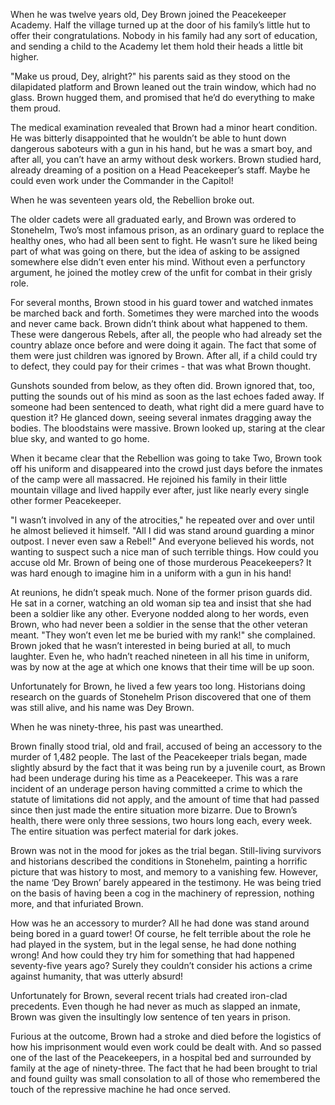 When he was twelve years old, Dey Brown joined the Peacekeeper Academy. Half the village turned up at the door of his family’s little hut to offer their congratulations. Nobody in his family had any sort of education, and sending a child to the Academy let them hold their heads a little bit higher.

"Make us proud, Dey, alright?" his parents said as they stood on the dilapidated platform and Brown leaned out the train window, which had no glass. Brown hugged them, and promised that he’d do everything to make them proud.

The medical examination revealed that Brown had a minor heart condition. He was bitterly disappointed that he wouldn’t be able to hunt down dangerous saboteurs with a gun in his hand, but he was a smart boy, and after all, you can’t have an army without desk workers. Brown studied hard, already dreaming of a position on a Head Peacekeeper’s staff. Maybe he could even work under the Commander in the Capitol!

When he was seventeen years old, the Rebellion broke out.

The older cadets were all graduated early, and Brown was ordered to Stonehelm, Two’s most infamous prison, as an ordinary guard to replace the healthy ones, who had all been sent to fight. He wasn’t sure he liked being part of what was going on there, but the idea of asking to be assigned somewhere else didn’t even enter his mind. Without even a perfunctory argument, he joined the motley crew of the unfit for combat in their grisly role.

For several months, Brown stood in his guard tower and watched inmates be marched back and forth. Sometimes they were marched into the woods and never came back. Brown didn’t think about what happened to them. These were dangerous Rebels, after all, the people who had already set the country ablaze once before and were doing it again. The fact that some of them were just children was ignored by Brown. After all, if a child could try to defect, they could pay for their crimes - that was what Brown thought.

Gunshots sounded from below, as they often did. Brown ignored that, too, putting the sounds out of his mind as soon as the last echoes faded away. If someone had been sentenced to death, what right did a mere guard have to question it? He glanced down, seeing several inmates dragging away the bodies. The bloodstains were massive. Brown looked up, staring at the clear blue sky, and wanted to go home.

When it became clear that the Rebellion was going to take Two, Brown took off his uniform and disappeared into the crowd just days before the inmates of the camp were all massacred. He rejoined his family in their little mountain village and lived happily ever after, just like nearly every single other former Peacekeeper.

"I wasn’t involved in any of the atrocities," he repeated over and over until he almost believed it himself. "All I did was stand around guarding a minor outpost. I never even saw a Rebel!" And everyone believed his words, not wanting to suspect such a nice man of such terrible things. How could you accuse old Mr. Brown of being one of those murderous Peacekeepers? It was hard enough to imagine him in a uniform with a gun in his hand!

At reunions, he didn’t speak much. None of the former prison guards did. He sat in a corner, watching an old woman sip tea and insist that she had been a soldier like any other. Everyone nodded along to her words, even Brown, who had never been a soldier in the sense that the other veteran meant. "They won’t even let me be buried with my rank!" she complained. Brown joked that he wasn’t interested in being buried at all, to much laughter. Even he, who hadn’t reached nineteen in all his time in uniform, was by now at the age at which one knows that their time will be up soon.

Unfortunately for Brown, he lived a few years too long. Historians doing research on the guards of Stonehelm Prison discovered that one of them was still alive, and his name was Dey Brown.

When he was ninety-three, his past was unearthed.

Brown finally stood trial, old and frail, accused of being an accessory to the murder of 1,482 people. The last of the Peacekeeper trials began, made slightly absurd by the fact that it was being run by a juvenile court, as Brown had been underage during his time as a Peacekeeper. This was a rare incident of an underage person having committed a crime to which the statute of limitations did not apply, and the amount of time that had passed since then just made the entire situation more bizarre. Due to Brown’s health, there were only three sessions, two hours long each, every week. The entire situation was perfect material for dark jokes.

Brown was not in the mood for jokes as the trial began. Still-living survivors and historians described the conditions in Stonehelm, painting a horrific picture that was history to most, and memory to a vanishing few. However, the name ‘Dey Brown’ barely appeared in the testimony. He was being tried on the basis of having been a cog in the machinery of repression, nothing more, and that infuriated Brown.

How was he an accessory to murder? All he had done was stand around being bored in a guard tower! Of course, he felt terrible about the role he had played in the system, but in the legal sense, he had done nothing wrong! And how could they try him for something that had happened seventy-five years ago? Surely they couldn’t consider his actions a crime against humanity, that was utterly absurd!

Unfortunately for Brown, several recent trials had created iron-clad precedents. Even though he had never as much as slapped an inmate, Brown was given the insultingly low sentence of ten years in prison.

Furious at the outcome, Brown had a stroke and died before the logistics of how his imprisonment would even work could be dealt with. And so passed one of the last of the Peacekeepers, in a hospital bed and surrounded by family at the age of ninety-three. The fact that he had been brought to trial and found guilty was small consolation to all of those who remembered the touch of the repressive machine he had once served.